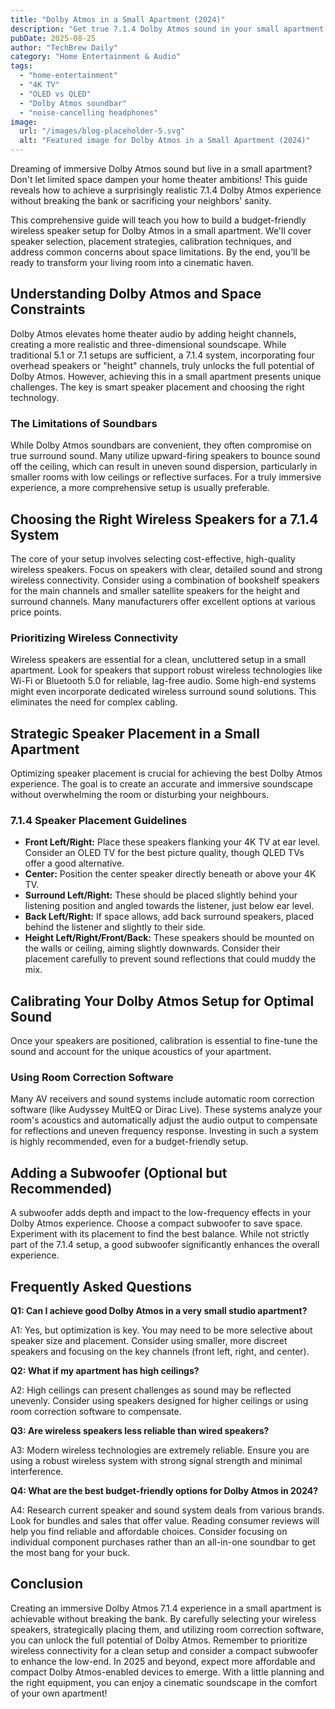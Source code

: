 ```yaml
---
title: "Dolby Atmos in a Small Apartment (2024)"
description: "Get true 7.1.4 Dolby Atmos sound in your small apartment with this budget-friendly wireless speaker setup guide.  Learn about speaker placement, calibration, and more!  We compare Dolby Atmos soundbars, too. Read now to transform your home theater!"
pubDate: 2025-08-25
author: "TechBrew Daily"
category: "Home Entertainment & Audio"
tags:
  - "home-entertainment"
  - "4K TV"
  - "OLED vs QLED"
  - "Dolby Atmos soundbar"
  - "noise-cancelling headphones"
image:
  url: "/images/blog-placeholder-5.svg"
  alt: "Featured image for Dolby Atmos in a Small Apartment (2024)"
---
```


Dreaming of immersive Dolby Atmos sound but live in a small apartment?  Don't let limited space dampen your home theater ambitions!  This guide reveals how to achieve a surprisingly realistic 7.1.4 Dolby Atmos experience without breaking the bank or sacrificing your neighbors' sanity.

This comprehensive guide will teach you how to build a budget-friendly wireless speaker setup for Dolby Atmos in a small apartment. We'll cover speaker selection, placement strategies, calibration techniques, and address common concerns about space limitations.  By the end, you’ll be ready to transform your living room into a cinematic haven.


## Understanding Dolby Atmos and Space Constraints

Dolby Atmos elevates home theater audio by adding height channels, creating a more realistic and three-dimensional soundscape.  While traditional 5.1 or 7.1 setups are sufficient, a 7.1.4 system, incorporating four overhead speakers or "height" channels, truly unlocks the full potential of Dolby Atmos. However, achieving this in a small apartment presents unique challenges.  The key is smart speaker placement and choosing the right technology.

###  The Limitations of Soundbars

While Dolby Atmos soundbars are convenient, they often compromise on true surround sound.  Many utilize upward-firing speakers to bounce sound off the ceiling, which can result in uneven sound dispersion, particularly in smaller rooms with low ceilings or reflective surfaces.  For a truly immersive experience, a more comprehensive setup is usually preferable.


## Choosing the Right Wireless Speakers for a 7.1.4 System

The core of your setup involves selecting cost-effective, high-quality wireless speakers.   Focus on speakers with clear, detailed sound and strong wireless connectivity.  Consider using a combination of bookshelf speakers for the main channels and smaller satellite speakers for the height and surround channels.  Many manufacturers offer excellent options at various price points.


### Prioritizing Wireless Connectivity

Wireless speakers are essential for a clean, uncluttered setup in a small apartment.  Look for speakers that support robust wireless technologies like Wi-Fi or Bluetooth 5.0 for reliable, lag-free audio.  Some high-end systems might even incorporate dedicated wireless surround sound solutions.  This eliminates the need for complex cabling.


## Strategic Speaker Placement in a Small Apartment

Optimizing speaker placement is crucial for achieving the best Dolby Atmos experience.  The goal is to create an accurate and immersive soundscape without overwhelming the room or disturbing your neighbours.

### 7.1.4 Speaker Placement Guidelines

*   **Front Left/Right:** Place these speakers flanking your 4K TV at ear level. Consider an OLED TV for the best picture quality, though QLED TVs offer a good alternative.
*   **Center:** Position the center speaker directly beneath or above your 4K TV.
*   **Surround Left/Right:** These should be placed slightly behind your listening position and angled towards the listener, just below ear level.
*   **Back Left/Right:** If space allows, add back surround speakers, placed behind the listener and slightly to their side.
*   **Height Left/Right/Front/Back:**  These speakers should be mounted on the walls or ceiling, aiming slightly downwards. Consider their placement carefully to prevent sound reflections that could muddy the mix.


## Calibrating Your Dolby Atmos Setup for Optimal Sound

Once your speakers are positioned, calibration is essential to fine-tune the sound and account for the unique acoustics of your apartment.


### Using Room Correction Software

Many AV receivers and sound systems include automatic room correction software (like Audyssey MultEQ or Dirac Live). These systems analyze your room's acoustics and automatically adjust the audio output to compensate for reflections and uneven frequency response.  Investing in such a system is highly recommended, even for a budget-friendly setup.


## Adding a Subwoofer (Optional but Recommended)

A subwoofer adds depth and impact to the low-frequency effects in your Dolby Atmos experience. Choose a compact subwoofer to save space.  Experiment with its placement to find the best balance. While not strictly part of the 7.1.4 setup, a good subwoofer significantly enhances the overall experience.


## Frequently Asked Questions

**Q1: Can I achieve good Dolby Atmos in a very small studio apartment?**

A1: Yes, but optimization is key. You may need to be more selective about speaker size and placement. Consider using smaller, more discreet speakers and focusing on the key channels (front left, right, and center).


**Q2: What if my apartment has high ceilings?**

A2:  High ceilings can present challenges as sound may be reflected unevenly. Consider using speakers designed for higher ceilings or using room correction software to compensate.


**Q3:  Are wireless speakers less reliable than wired speakers?**

A3:  Modern wireless technologies are extremely reliable. Ensure you are using a robust wireless system with strong signal strength and minimal interference.


**Q4: What are the best budget-friendly options for Dolby Atmos in 2024?**

A4: Research current speaker and sound system deals from various brands. Look for bundles and sales that offer value.  Reading consumer reviews will help you find reliable and affordable choices.  Consider focusing on individual component purchases rather than an all-in-one soundbar to get the most bang for your buck.



## Conclusion

Creating an immersive Dolby Atmos 7.1.4 experience in a small apartment is achievable without breaking the bank.  By carefully selecting your wireless speakers, strategically placing them, and utilizing room correction software, you can unlock the full potential of Dolby Atmos. Remember to prioritize wireless connectivity for a clean setup and consider a compact subwoofer to enhance the low-end.  In 2025 and beyond, expect more affordable and compact Dolby Atmos-enabled devices to emerge. With a little planning and the right equipment, you can enjoy a cinematic soundscape in the comfort of your own apartment!